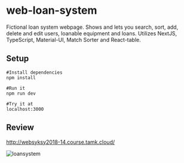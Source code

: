 # web-loan-system

Fictional loan system webpage. Shows and lets you search, sort, add, delete and edit users, loanable equipment and loans. Utilizes NextJS, TypeScript, Material-UI, Match Sorter and React-table.

## Setup
    #Install dependencies   
    npm install

    #Run it   
    npm run dev
    
    #Try it at
    localhost:3000

## Review
http://websyksy2018-14.course.tamk.cloud/

![loansystem](https://user-images.githubusercontent.com/35838078/53118711-66394680-3556-11e9-97de-d29ec3e30f7e.png)
